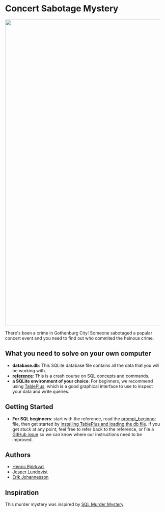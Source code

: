 # Concert Sabotage Mystery
<img src="https://media.giphy.com/media/3o6ZtbNb8UD7FhEn72/source.gif" width="1000px">

There's been a crime in Gothenburg City! Someone sabotaged a popular concert event and you need to find out who commited the heinous crime.

## What you need to solve on your own computer

* **database.db**: This SQLite database file contains all the data that you will be working with.
* **[reference](https://github.com/NUKnightLab/sql-mysteries/blob/master/reference.pdf)**: This is a crash course on SQL concepts and commands.
* **a SQLite environment of your choice**: For beginners, we recommend using [TablePlus](https://tableplus.com/), which is a good graphical interface to use to inspect your data and write queries.

## Getting Started
* **For SQL beginners**: start with the reference, read the [prompt_beginner](placeholder) file, then get started by [installing TablePlus and loading the db file](placeholder). If you get stuck at any point, feel free to refer back to the reference, or file a [GitHub issue](placeholder) so we can know where our instructions need to be improved.

## Authors

* [Henric Björkvall](placeholder)
* [Jesper Lundqvist](placeholder)
* [Erik Johannesson](placeholder)

## Inspiration
This murder mystery was inspired by [SQL Murder Mystery](https://github.com/NUKnightLab/sql-mysteries).
